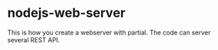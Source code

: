 # nodejs-web-server
This is how you create a webserver with partial. The code can server several REST API.
